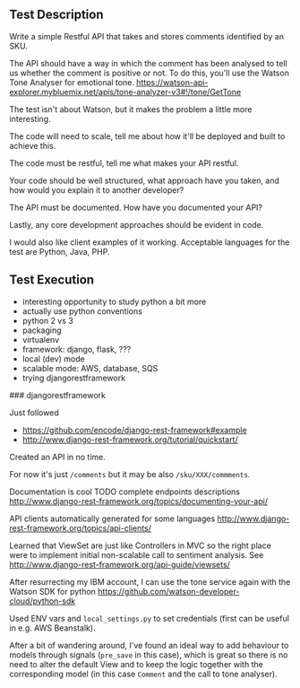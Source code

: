 ## Test Description


Write a simple Restful API that takes and stores comments identified by an SKU.

The API should have a way in which the comment has been analysed to tell us whether the
comment is positive or not. To do this, you'll use the Watson Tone Analyser for emotional tone.
https://watson-api-explorer.mybluemix.net/apis/tone-analyzer-v3#!/tone/GetTone

The test isn't about Watson, but it makes the problem a little more interesting.

The code will need to scale, tell me about how it'll be deployed and built to achieve this.

The code must be restful, tell me what makes your API restful.

Your code should be well structured, what approach have you taken, and how would you
explain it to another developer?

The API must be documented. How have you documented your API?

Lastly, any core development approaches should be evident in code.

I would also like client examples of it working. Acceptable languages for the test are Python, Java, PHP.


## Test Execution

- interesting opportunity to study python a bit more
- actually use python conventions
- python 2 vs 3
- packaging
- virtualenv
- framework: django, flask, ???
- local (dev) mode
- scalable mode: AWS, database, SQS
- trying djangorestframework

### djangorestframework

Just followed

- https://github.com/encode/django-rest-framework#example
- http://www.django-rest-framework.org/tutorial/quickstart/

Created an API in no time.

For now it's just `/comments` but it may be also `/sku/XXX/commments`.

Documentation is cool TODO complete endpoints descriptions http://www.django-rest-framework.org/topics/documenting-your-api/

API clients automatically generated for some languages http://www.django-rest-framework.org/topics/api-clients/

Learned that ViewSet are just like Controllers in MVC so the right place
were to implement initial non-scalable call to sentiment analysis. See 
http://www.django-rest-framework.org/api-guide/viewsets/

After resurrecting my IBM account, I can use the tone service again with
the Watson SDK for python https://github.com/watson-developer-cloud/python-sdk

Used ENV vars and `local_settings.py` to set credentials (first can be useful
  in e.g. AWS Beanstalk).

After a bit of wandering around, I've found an ideal way to add behaviour to
models through signals (`pre_save` in this case), which is great so there is 
no need to alter the default View and to keep the logic together with the
corresponding model (in this case `Comment` and the call to tone analyser).
